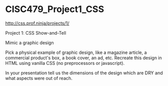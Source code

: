 # CISC479_Project1_CSS
http://css.prof.ninja/projects/1/

Project 1: CSS Show-and-Tell

Mimic a graphic design

Pick a physical example of graphic design, like a magazine article, a commercial product's box, a book cover, an ad, etc. Recreate this design in HTML using vanilla CSS (no preprocessors or javascript).

In your presentation tell us the dimensions of the design which are DRY and what aspects were out of reach.

<!-- test -->
